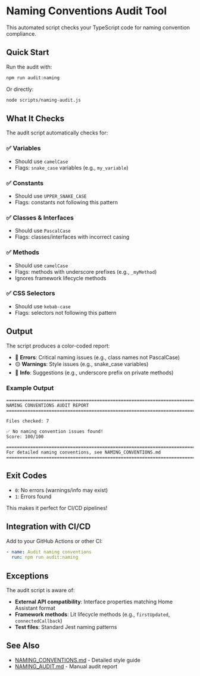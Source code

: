 # Naming Conventions Audit Tool

This automated script checks your TypeScript code for naming convention compliance.

## Quick Start

Run the audit with:

```bash
npm run audit:naming
```

Or directly:

```bash
node scripts/naming-audit.js
```

## What It Checks

The audit script automatically checks for:

### ✅ Variables
- Should use `camelCase`
- Flags: `snake_case` variables (e.g., `my_variable`)

### ✅ Constants
- Should use `UPPER_SNAKE_CASE`
- Flags: constants not following this pattern

### ✅ Classes & Interfaces
- Should use `PascalCase`
- Flags: classes/interfaces with incorrect casing

### ✅ Methods
- Should use `camelCase`
- Flags: methods with underscore prefixes (e.g., `_myMethod`)
- Ignores framework lifecycle methods

### ✅ CSS Selectors
- Should use `kebab-case`
- Flags: selectors not following this pattern

## Output

The script produces a color-coded report:

- 🔴 **Errors**: Critical naming issues (e.g., class names not PascalCase)
- 🟡 **Warnings**: Style issues (e.g., snake_case variables)
- 🔵 **Info**: Suggestions (e.g., underscore prefix on private methods)

### Example Output

```
================================================================================
NAMING CONVENTIONS AUDIT REPORT
================================================================================

Files checked: 7

✅ No naming convention issues found!
Score: 100/100

================================================================================
For detailed naming conventions, see NAMING_CONVENTIONS.md
================================================================================
```

## Exit Codes

- `0`: No errors (warnings/info may exist)
- `1`: Errors found

This makes it perfect for CI/CD pipelines!

## Integration with CI/CD

Add to your GitHub Actions or other CI:

```yaml
- name: Audit naming conventions
  run: npm run audit:naming
```

## Exceptions

The audit script is aware of:

- **External API compatibility**: Interface properties matching Home Assistant format
- **Framework methods**: Lit lifecycle methods (e.g., `firstUpdated`, `connectedCallback`)
- **Test files**: Standard Jest naming patterns

## See Also

- [NAMING_CONVENTIONS.md](../NAMING_CONVENTIONS.md) - Detailed style guide
- [NAMING_AUDIT.md](../NAMING_AUDIT.md) - Manual audit report


